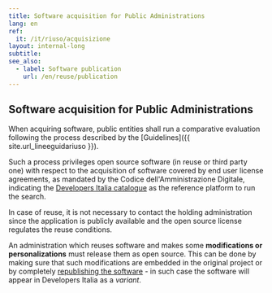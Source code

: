 ```yaml
---
title: Software acquisition for Public Administrations 
lang: en
ref:
  it: /it/riuso/acquisizione
layout: internal-long
subtitle:
see_also:
  - label: Software publication  
    url: /en/reuse/publication
---
```


## Software acquisition for Public Administrations 

When acquiring software, public entities shall run a comparative evaluation
following the process described by the [Guidelines]({{ site.url_lineeguidariuso }}).

Such a process privileges open source software (in reuse or third party one)
with respect to the acquisition of software covered by end user license
agreements, as mandated by the Codice dell'Amministrazione Digitale, indicating
the [Developers Italia catalogue](/en/software) as the reference platform to run
the search.

In case of reuse, it is not necessary to contact the holding administration
since the application is publicly available and the open source license
regulates the reuse conditions.

An administration which reuses software and makes some **modifications or
personalizations** must release them as open source. This can be done by making
sure that such modifications are embedded in the original project or by
completely [republishing the software](/en/reuse/publication) - in such case the
software will appear in Developers Italia as a *variant*.

